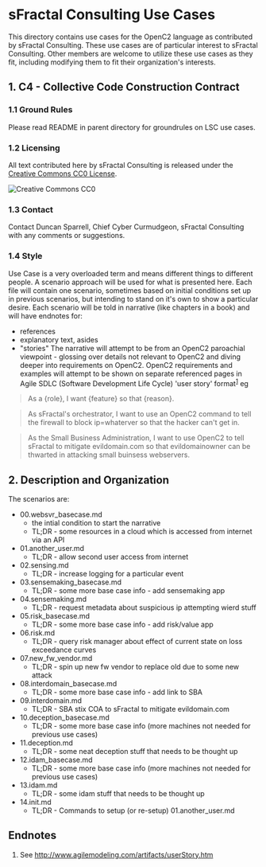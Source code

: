 # sFractal Consulting Use Cases 

This directory contains use cases for the OpenC2 language as contributed by sFractal Consulting.
These use cases are of particular interest to sFractal Consulting.
Other members are welcome to utilize these use cases as they fit, 
including modifying them to fit their organization's interests.

## 1. C4 - Collective Code Construction Contract 
### 1.1 Ground Rules
Please read README in parent directory for groundrules on LSC use cases.

### 1.2 Licensing
All text contributed here by sFractal Consulting is released under the 
[Creative Commons CC0 License](https://creativecommons.org/share-your-work/public-domain/cc0/).

![Creative Commons CC0](https://licensebuttons.net/p/zero/1.0/88x31.png)


### 1.3 Contact 
Contact Duncan Sparrell, Chief Cyber Curmudgeon, sFractal Consulting with any comments or suggestions.


### 1.4 Style 
Use Case is a very overloaded term and means different things to different people.
A scenario approach will be used for what is presented here.
Each file will contain one scenario, sometimes based on initial conditions
set up in previous scenarios, but intending to stand on it's own
to show a particular desire.
Each scenario will be told in narrative (like chapters in a book)
and will have endnotes for:
 * references
 * explanatory text, asides
 * "stories"
The narrative will attempt to be from an OpenC2 paroachial viewpoint - glossing over details
not relevant to OpenC2 and diving deeper into requirements on OpenC2.
OpenC2 requirements and examples will attempt to be shown on separate referenced pages in
Agile SDLC (Software Development Life Cycle) 'user story' 
format<sup>[1](#endnote1)</sup>
eg
> As a {role}, I want {feature} so that {reason}.

> As sFractal's  orchestrator, I want to use an OpenC2 command to tell the firewall to block ip=whaterver so that the hacker can't get in.

> As the Small Business Administration, I want to use OpenC2 to tell sFractal to mitigate evildomain.com so that evildomainowner can be thwarted in attacking small buinsess webservers.

## 2. Description and  Organization 
The scenarios are:
 * 00.websvr_basecase.md
   - the intial condition to start the narrative 
   - TL;DR - some resources in a cloud which is accessed from internet via an API
 * 01.another_user.md
   - TL;DR - allow second user access from internet
 * 02.sensing.md
   - TL;DR - increase logging for a particular event
 * 03.sensemaking_basecase.md
   - TL;DR - some more base case info - add sensemaking app
 * 04.sensemaking.md
   - TL;DR - request metadata about suspicious ip attempting wierd stuff
 * 05.risk_basecase.md
   - TL;DR - some more base case info - add risk/value app
 * 06.risk.md
   - TL;DR - query risk manager about effect of current state on loss exceedance curves
 * 07.new_fw_vendor.md
   - TL;DR - spin up new fw vendor to replace old due to some new attack
 * 08.interdomain_basecase.md
   - TL;DR - some more base case info - add link to SBA
 * 09.interdomain.md
   - TL;DR - SBA stix COA to sFractal to mitigate evildomain.com
 * 10.deception_basecase.md
   - TL;DR - some more base case info (more machines not needed for previous use cases)
 * 11.deception.md
   - TL;DR - some neat deception stuff that needs to be thought up
 * 12.idam_basecase.md
   - TL;DR - some more base case info (more machines not needed for previous use cases)
 * 13.idam.md
   - TL;DR - some idam stuff that needs to be thought up
 * 14.init.md
   - TL;DR - Commands to setup (or re-setup) 01.another_user.md

## Endnotes
 1. <a name="endnote1">See</a> http://www.agilemodeling.com/artifacts/userStory.htm
